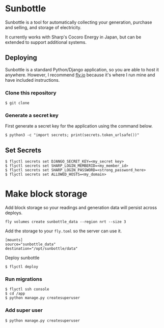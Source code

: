 # Sunbottle

Sunbottle is a tool for automatically collecting your generation, purchase and selling, and storage of electricity.

It currently works with Sharp's Cocoro Energy in Japan, but can be extended to support additional systems.


## Deploying

Sunbottle is a standard Python/Django application, so you are able to host it anywhere. However, I 
recommend [fly.io](https://fly.io) because it's where I run mine and have included instructions. 

### Clone this repository

```
$ git clone 
```

### Generate a secret key

First generate a secret key for the application using the command below. 

```
$ python3 -c "import secrets; print(secrets.token_urlsafe())"
```

## Set Secrets


```
$ flyctl secrets set DJANGO_SECRET_KEY=<my_secret key>
$ flyctl secrets set SHARP_LOGIN_MEMBERID=<my_member_id>
$ flyctl secrets set SHARP_LOGIN_PASSWORD=<strong_password_here>
$ flyctl secrets set ALLOWED_HOSTS=<my_domain>
```

# Make block storage

Add block storage so your readings and generation data will persist across deploys.

```
fly volumes create sunbottle_data --region nrt --size 3
```

Add the storage to your `fly.toml` so the server can use it.

```
[mounts]
source="sunbottle_data"
destination="/opt/sunbottle/data"
```

Deploy sunbottle

```
$ flyctl deploy
```

### Run migrations

```
$ flyctl ssh console
$ cd /app
$ python manage.py createsuperuser
```

### Add super user

``` 
$ python manage.py createsuperuser
```
